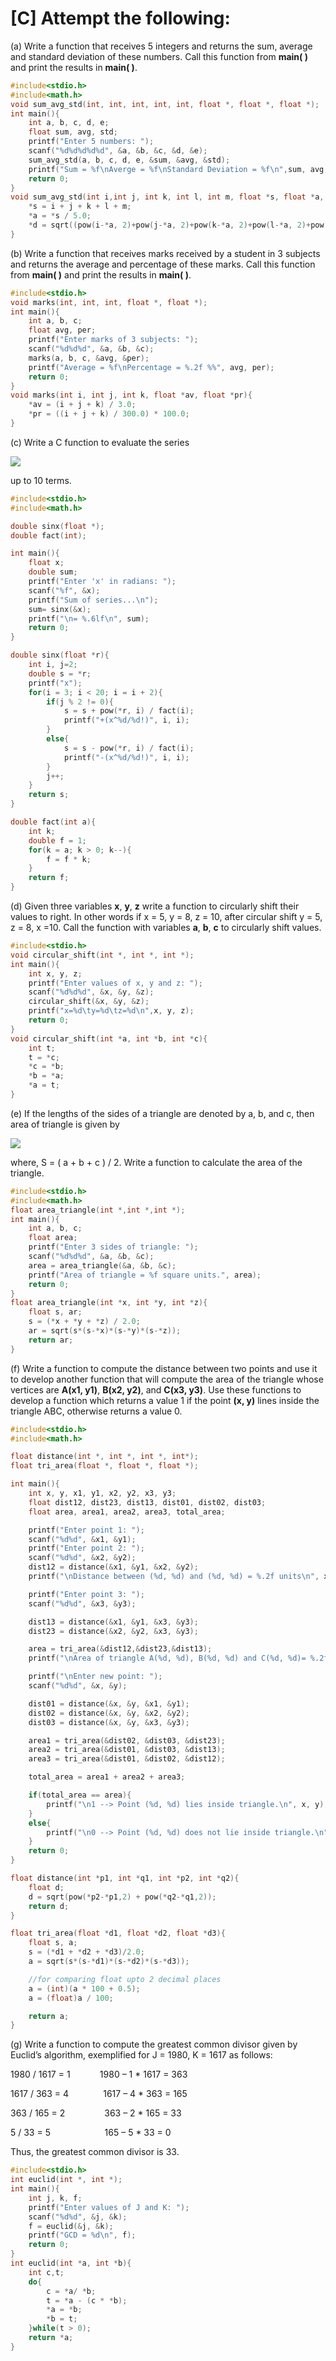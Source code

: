 # [C] Attempt the following:

(a) Write a function that receives 5 integers and returns the sum, average and standard deviation of these numbers. Call this function from **main( )** and print the results in **main( )**.

````c
#include<stdio.h>
#include<math.h>
void sum_avg_std(int, int, int, int, int, float *, float *, float *);
int main(){
    int a, b, c, d, e;
    float sum, avg, std;
    printf("Enter 5 numbers: ");
    scanf("%d%d%d%d%d", &a, &b, &c, &d, &e);
    sum_avg_std(a, b, c, d, e, &sum, &avg, &std);
    printf("Sum = %f\nAverge = %f\nStandard Deviation = %f\n",sum, avg, std);
    return 0;
}
void sum_avg_std(int i,int j, int k, int l, int m, float *s, float *a, float *d){
    *s = i + j + k + l + m;
    *a = *s / 5.0;
    *d = sqrt((pow(i-*a, 2)+pow(j-*a, 2)+pow(k-*a, 2)+pow(l-*a, 2)+pow(m-*a, 2)) / 5.0);
}
````

(b) Write a function that receives marks received by a student in 3 subjects and returns the average and percentage of these marks. Call this function from **main( )** and print the results in **main( )**.

````c
#include<stdio.h>
void marks(int, int, int, float *, float *);
int main(){
    int a, b, c;
    float avg, per;
    printf("Enter marks of 3 subjects: ");
    scanf("%d%d%d", &a, &b, &c);
    marks(a, b, c, &avg, &per);
    printf("Average = %f\nPercentage = %.2f %%", avg, per);
    return 0;
}
void marks(int i, int j, int k, float *av, float *pr){
    *av = (i + j + k) / 3.0;
    *pr = ((i + j + k) / 300.0) * 100.0;
}
````

(c) Write a C function to evaluate the series

<img src="https://render.githubusercontent.com/render/math?math=sin(x)=x-(x^3/3!)%2B(x^5/5!)-(x^7/7!)%2B...">

up to 10 terms.

````c
#include<stdio.h>
#include<math.h>

double sinx(float *);
double fact(int);

int main(){
    float x;
    double sum;
    printf("Enter 'x' in radians: ");
    scanf("%f", &x);
    printf("Sum of series...\n");
    sum= sinx(&x);
    printf("\n= %.6lf\n", sum);
    return 0;
}

double sinx(float *r){
    int i, j=2;
    double s = *r;
    printf("x");
    for(i = 3; i < 20; i = i + 2){
        if(j % 2 != 0){
            s = s + pow(*r, i) / fact(i);
            printf("+(x^%d/%d!)", i, i);
        }
        else{
            s = s - pow(*r, i) / fact(i);
            printf("-(x^%d/%d!)", i, i);
        }
        j++;
    }
    return s;
}

double fact(int a){
    int k;
    double f = 1;
    for(k = a; k > 0; k--){
        f = f * k;
    }
    return f;
}
````

(d) Given three variables **x**, **y**, **z** write a function to circularly shift their values to right. In other words if x = 5, y = 8, z = 10, after circular shift y = 5, z = 8, x =10. Call the function with variables **a**, **b**, **c** to circularly shift values.

````c
#include<stdio.h>
void circular_shift(int *, int *, int *);
int main(){
    int x, y, z;
    printf("Enter values of x, y and z: ");
    scanf("%d%d%d", &x, &y, &z);
    circular_shift(&x, &y, &z);
    printf("x=%d\ty=%d\tz=%d\n",x, y, z);
    return 0;
}
void circular_shift(int *a, int *b, int *c){
    int t;
    t = *c;
    *c = *b;
    *b = *a;
    *a = t;
}
````

(e) If the lengths of the sides of a triangle are denoted by a, b, and c, then area of triangle is given by

<img src="https://render.githubusercontent.com/render/math?math=area = \sqrt{S(S-a)(S-b)(S-c)}">

where, S = ( a + b + c ) / 2. Write a function to calculate the area of the triangle.

````c
#include<stdio.h>
#include<math.h>
float area_triangle(int *,int *,int *);
int main(){
    int a, b, c;
    float area;
    printf("Enter 3 sides of triangle: ");
    scanf("%d%d%d", &a, &b, &c);
    area = area_triangle(&a, &b, &c);
    printf("Area of triangle = %f square units.", area);
    return 0;
}
float area_triangle(int *x, int *y, int *z){
    float s, ar;
    s = (*x + *y + *z) / 2.0;
    ar = sqrt(s*(s-*x)*(s-*y)*(s-*z));
    return ar;
}
````

(f) Write a function to compute the distance between two points and use it to develop another function that will compute the area of the triangle whose vertices are **A(x1, y1)**, **B(x2, y2)**, and **C(x3, y3)**. Use these functions to develop a function which returns a value 1 if the point **(x, y)** lines inside the triangle ABC, otherwise returns a value 0.

````c
#include<stdio.h>
#include<math.h>

float distance(int *, int *, int *, int*);
float tri_area(float *, float *, float *);

int main(){
    int x, y, x1, y1, x2, y2, x3, y3;
    float dist12, dist23, dist13, dist01, dist02, dist03;
    float area, area1, area2, area3, total_area;

    printf("Enter point 1: ");
    scanf("%d%d", &x1, &y1);
    printf("Enter point 2: ");
    scanf("%d%d", &x2, &y2);
    dist12 = distance(&x1, &y1, &x2, &y2);
    printf("\nDistance between (%d, %d) and (%d, %d) = %.2f units\n", x1, y1, x2, y2, dist12);

    printf("Enter point 3: ");
    scanf("%d%d", &x3, &y3);

    dist13 = distance(&x1, &y1, &x3, &y3);
    dist23 = distance(&x2, &y2, &x3, &y3);

    area = tri_area(&dist12,&dist23,&dist13);
    printf("\nArea of triangle A(%d, %d), B(%d, %d) and C(%d, %d)= %.2f sq units\n",x1,y1,x2,y2,x3,y3,area);

    printf("\nEnter new point: ");
    scanf("%d%d", &x, &y);

    dist01 = distance(&x, &y, &x1, &y1);
    dist02 = distance(&x, &y, &x2, &y2);
    dist03 = distance(&x, &y, &x3, &y3);

    area1 = tri_area(&dist02, &dist03, &dist23);
    area2 = tri_area(&dist01, &dist03, &dist13);
    area3 = tri_area(&dist01, &dist02, &dist12);

    total_area = area1 + area2 + area3;

    if(total_area == area){
        printf("\n1 --> Point (%d, %d) lies inside triangle.\n", x, y);
    }
    else{
        printf("\n0 --> Point (%d, %d) does not lie inside triangle.\n", x, y);
    }
    return 0;
}

float distance(int *p1, int *q1, int *p2, int *q2){
    float d;
    d = sqrt(pow(*p2-*p1,2) + pow(*q2-*q1,2));
    return d;
}

float tri_area(float *d1, float *d2, float *d3){
    float s, a;
    s = (*d1 + *d2 + *d3)/2.0;
    a = sqrt(s*(s-*d1)*(s-*d2)*(s-*d3));

    //for comparing float upto 2 decimal places
    a = (int)(a * 100 + 0.5);
    a = (float)a / 100;

    return a;
}
````

(g) Write a function to compute the greatest common divisor given by Euclid’s algorithm, exemplified for J = 1980, K = 1617 as follows:

1980 / 1617 = 1 &nbsp;&nbsp;&nbsp;&nbsp;&nbsp;&nbsp;&nbsp;&nbsp;&nbsp;&nbsp; 1980 – 1 * 1617 = 363

1617 / 363 = 4 &nbsp;&nbsp;&nbsp;&nbsp;&nbsp;&nbsp;&nbsp;&nbsp;&nbsp;&nbsp;&nbsp;&nbsp; 1617 – 4 * 363 = 165

363 / 165 = 2 &nbsp;&nbsp;&nbsp;&nbsp;&nbsp;&nbsp;&nbsp;&nbsp;&nbsp;&nbsp;&nbsp;&nbsp;&nbsp;&nbsp; 363 – 2 * 165 = 33

5 / 33 = 5 &nbsp;&nbsp;&nbsp;&nbsp;&nbsp;&nbsp;&nbsp;&nbsp;&nbsp;&nbsp;&nbsp;&nbsp;&nbsp;&nbsp;&nbsp;&nbsp;&nbsp;&nbsp;&nbsp;&nbsp; 165 – 5 * 33 = 0

Thus, the greatest common divisor is 33.

````c
#include<stdio.h>
int euclid(int *, int *);
int main(){
    int j, k, f;
    printf("Enter values of J and K: ");
    scanf("%d%d", &j, &k);
    f = euclid(&j, &k);
    printf("GCD = %d\n", f);
    return 0;
}
int euclid(int *a, int *b){
    int c,t;
    do{
        c = *a/ *b;
        t = *a - (c * *b);
        *a = *b;
        *b = t;
    }while(t > 0);
    return *a;
}
````

